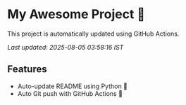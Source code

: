 # My Awesome Project 🚀

This project is automatically updated using GitHub Actions.

_Last updated: 2025-08-05 03:58:16 IST_

## Features
- Auto-update README using Python 🐍
- Auto Git push with GitHub Actions 🤖
